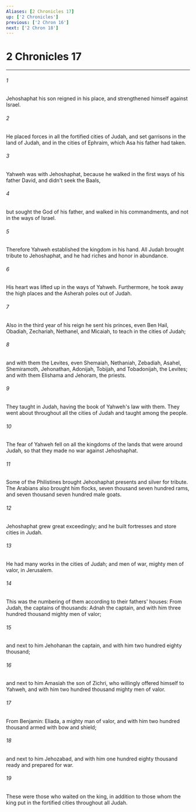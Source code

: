 ```yaml
---
Aliases: [2 Chronicles 17]
up: ['2 Chronicles']
previous: ['2 Chron 16']
next: ['2 Chron 18']
---
```

# 2 Chronicles 17
***





###### 1 

Jehoshaphat his son reigned in his place, and strengthened himself against Israel. 



###### 2 

He placed forces in all the fortified cities of Judah, and set garrisons in the land of Judah, and in the cities of Ephraim, which Asa his father had taken. 



###### 3 

Yahweh was with Jehoshaphat, because he walked in the first ways of his father David, and didn't seek the Baals, 



###### 4 

but sought the God of his father, and walked in his commandments, and not in the ways of Israel. 



###### 5 

Therefore Yahweh established the kingdom in his hand. All Judah brought tribute to Jehoshaphat, and he had riches and honor in abundance. 



###### 6 

His heart was lifted up in the ways of Yahweh. Furthermore, he took away the high places and the Asherah poles out of Judah. 



###### 7 

Also in the third year of his reign he sent his princes, even Ben Hail, Obadiah, Zechariah, Nethanel, and Micaiah, to teach in the cities of Judah; 



###### 8 

and with them the Levites, even Shemaiah, Nethaniah, Zebadiah, Asahel, Shemiramoth, Jehonathan, Adonijah, Tobijah, and Tobadonijah, the Levites; and with them Elishama and Jehoram, the priests. 



###### 9 

They taught in Judah, having the book of Yahweh's law with them. They went about throughout all the cities of Judah and taught among the people. 



###### 10 

The fear of Yahweh fell on all the kingdoms of the lands that were around Judah, so that they made no war against Jehoshaphat. 



###### 11 

Some of the Philistines brought Jehoshaphat presents and silver for tribute. The Arabians also brought him flocks, seven thousand seven hundred rams, and seven thousand seven hundred male goats. 



###### 12 

Jehoshaphat grew great exceedingly; and he built fortresses and store cities in Judah. 



###### 13 

He had many works in the cities of Judah; and men of war, mighty men of valor, in Jerusalem. 



###### 14 

This was the numbering of them according to their fathers' houses: From Judah, the captains of thousands: Adnah the captain, and with him three hundred thousand mighty men of valor; 



###### 15 

and next to him Jehohanan the captain, and with him two hundred eighty thousand; 



###### 16 

and next to him Amasiah the son of Zichri, who willingly offered himself to Yahweh, and with him two hundred thousand mighty men of valor. 



###### 17 

From Benjamin: Eliada, a mighty man of valor, and with him two hundred thousand armed with bow and shield; 



###### 18 

and next to him Jehozabad, and with him one hundred eighty thousand ready and prepared for war. 



###### 19 

These were those who waited on the king, in addition to those whom the king put in the fortified cities throughout all Judah.
